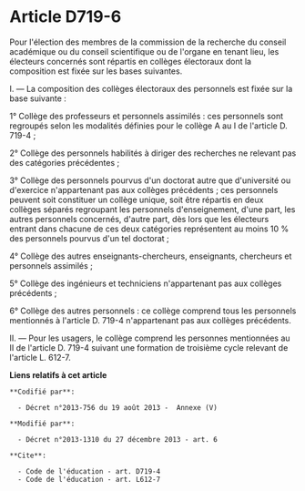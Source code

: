 # Article D719-6

Pour l'élection des membres  de la commission de la recherche du conseil académique ou du conseil scientifique ou de l'organe
en tenant lieu, les électeurs concernés sont répartis en collèges électoraux dont la composition est fixée sur les bases
suivantes. 

I. ― La composition des collèges électoraux des personnels est fixée sur la base suivante : 

1° Collège des professeurs et personnels assimilés : ces personnels sont regroupés selon les modalités définies pour le
collège A au I de l'article D. 719-4 ; 

2° Collège des personnels habilités à diriger des recherches ne relevant pas des catégories précédentes ; 

3° Collège des personnels pourvus d'un doctorat autre que d'université ou d'exercice n'appartenant pas aux collèges
précédents ; ces personnels peuvent soit constituer un collège unique, soit être répartis en deux collèges séparés regroupant
les personnels d'enseignement, d'une part, les autres personnels concernés, d'autre part, dès lors que les électeurs entrant
dans chacune de ces deux catégories représentent au moins 10 % des personnels pourvus d'un tel doctorat ; 

4° Collège des autres enseignants-chercheurs, enseignants, chercheurs et personnels assimilés ; 

5° Collège des ingénieurs et techniciens n'appartenant pas aux collèges précédents ; 

6° Collège des autres personnels : ce collège comprend tous les personnels mentionnés à l'article D. 719-4 n'appartenant pas
aux collèges précédents. 

II. ― Pour les usagers, le collège comprend les personnes mentionnées au II de l'article D. 719-4 suivant une formation de
troisième cycle relevant de l'article L. 612-7.

**Liens relatifs à cet article**

	**Codifié par**:

	  - Décret n°2013-756 du 19 août 2013 -  Annexe (V)

	**Modifié par**:

	  - Décret n°2013-1310 du 27 décembre 2013 - art. 6

	**Cite**:

	  - Code de l'éducation - art. D719-4
	  - Code de l'éducation - art. L612-7

